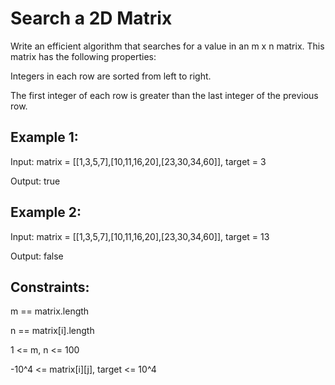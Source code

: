 # Search a 2D Matrix

Write an efficient algorithm that searches for a value in an m x n matrix. This matrix has the following properties:

Integers in each row are sorted from left to right.

The first integer of each row is greater than the last integer of the previous row.

## Example 1:

Input: matrix = [[1,3,5,7],[10,11,16,20],[23,30,34,60]], target = 3

Output: true

## Example 2:

Input: matrix = [[1,3,5,7],[10,11,16,20],[23,30,34,60]], target = 13

Output: false

## Constraints:

m == matrix.length

n == matrix[i].length

1 <= m, n <= 100

-10^4 <= matrix[i][j], target <= 10^4
